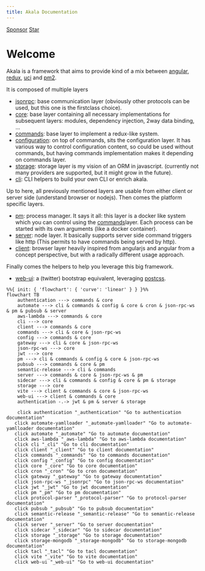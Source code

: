 ```yaml
---
title: Akala Documentation
---
```


<!-- Place this tag where you want the button to render. -->
<a class="github-button" href="https://github.com/sponsors/npenin" data-color-scheme="no-preference: light; light: light; dark: dark;" data-icon="octicon-heart" data-size="large" aria-label="Sponsor @npenin on GitHub">Sponsor</a>
<a class="github-button" href="https://github.com/npenin/akala" data-color-scheme="no-preference: light; light: light; dark: dark;" data-icon="octicon-star" data-size="large" aria-label="Star npenin/akala on GitHub">Star</a>

# Welcome

Akala is a framework that aims to provide kind of a mix between [angular](https://angular.io), [redux](https://redux.js.org), [uci](https://openwrt.org/docs/guide-user/base-system/uci) and [pm2](https://pm2.io/).

It is composed of multiple layers

- [jsonrpc](jsonrpc): base communication layer (obviously other protocols can be used, but this one is the firstclass choice).
- [core](core): base layer containing all necessary implementations for subsequent layers: modules, dependency injection, 2way data binding, ...
- [commands](commands): base layer to implement a redux-like system.
- [configuration](configuration): on top of commands, sits the configuration layer. It has various way to control configuration content, so could be used without commands, but having commands implementation makes it depending on commands layer.
- [storage](storage): storage layer is my vision of an ORM in javascript. (currently not many providers are supported, but it might grow in the future).
- [cli](cli): CLI helpers to build your own CLI or enrich akala.

Up to here, all previously mentioned layers are usable from either client or server side (understand browser or nodejs). Then comes the platform specific layers.

- [pm](pm): process manager. It says it all: this layer is a docker like system which you can control using the [commands](commands)layer. Each process can be started with its own arguments (like a docker container).
- [server](server): node layer. It basically supports server side command triggers like http (This permits to have commands being served by http).
- [client](client): browser layer heavily inspired from angularjs and angular from a concept perspective, but with a radically different usage approach.

Finally comes the helpers to help you leverage this big framework.

- [web-ui](web-ui): a (twitter) bootstrap equivalent, leveraging [postcss](https://postcss.org).

```mermaid
%%{ init: { 'flowchart': { 'curve': 'linear' } } }%%
flowchart TB
    authentication ---> commands & core
    automate ---> cli & commands & config & core & cron & json-rpc-ws & pm & pubsub & server
    aws-lambda ---> commands & core
    cli ---> core
    client ---> commands & core
    commands ---> cli & core & json-rpc-ws
    config ---> commands & core
    gateway ---> cli & core & json-rpc-ws
    json-rpc-ws ---> core
    jwt ---> core
    pm ---> cli & commands & config & core & json-rpc-ws
    pubsub ---> commands & core & pm
    semantic-release ---> cli & commands
    server ---> commands & core & json-rpc-ws & pm
    sidecar ---> cli & commands & config & core & pm & storage
    storage ---> core
    vite ---> client & commands & core & json-rpc-ws
    web-ui ---> client & commands & core
    authentication -.-> jwt & pm & server & storage

    click authentication "_authentication" "Go to authentication documentation"
   click automate-yamlloader "_automate-yamlloader" "Go to automate-yamlloader documentation"
   click automate "_automate" "Go to automate documentation"
   click aws-lambda "_aws-lambda" "Go to aws-lambda documentation"
   click cli "_cli" "Go to cli documentation"
   click client "_client" "Go to client documentation"
   click commands "_commands" "Go to commands documentation"
   click config "_config" "Go to config documentation"
   click core "_core" "Go to core documentation"
   click cron "_cron" "Go to cron documentation"
   click gateway "_gateway" "Go to gateway documentation"
   click json-rpc-ws "_jsonrpc" "Go to json-rpc-ws documentation"
   click jwt "_jwt" "Go to jwt documentation"
   click pm "_pm" "Go to pm documentation"
   click protocol-parser "_protocol-parser" "Go to protocol-parser documentation"
   click pubsub "_pubsub" "Go to pubsub documentation"
   click semantic-release "_semantic-release" "Go to semantic-release documentation"
   click server "_server" "Go to server documentation"
   click sidecar "_sidecar" "Go to sidecar documentation"
   click storage "_storage" "Go to storage documentation"
   click storage-mongodb "_storage-mongodb" "Go to storage-mongodb documentation"
   click tacl "_tacl" "Go to tacl documentation"
   click vite "_vite" "Go to vite documentation"
   click web-ui "_web-ui" "Go to web-ui documentation"
```

<!-- Place this tag in your head or just before your close body tag. -->
<script async defer src="https://buttons.github.io/buttons.js"></script>
